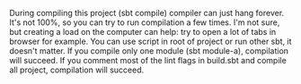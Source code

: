 During compiling this project (sbt compile) compiler can just hang forever. 
It's not 100%, so you can try to run compilation a few times. I'm not sure, but creating a load on the computer can help: 
try to open a lot of tabs in browser for example. 
You can use script in root of project or run other sbt, it doesn't matter.
If you compile only one module (sbt module-a), compilation will succeed. 
If you comment most of the lint flags in build.sbt and compile all project, compilation will succeed. 